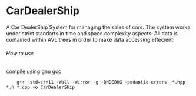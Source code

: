 # CarDealerShip

A Car DealerShip System for managing the sales of cars. The system works under strict standarts in time and space complexity aspects.
All data is contained within AVL trees in order to make data accessing effecient.

###### How to use

compile using gnu gcc

        g++ -std=c++11 -Wall -Werror -g -DNDEBUG -pedantic-errors  *.hpp *.h *.cpp -o CarDealerShip 
